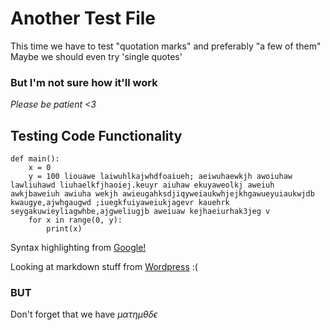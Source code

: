 # Another Test File

This time we have to test "quotation marks" and preferably "a few of them"
Maybe we should even try 'single quotes'

### But I'm not sure how it'll work

*Please be patient <3*

## Testing Code Functionality
```
def main():
    x = 0
    y = 100 liouawe laiwuhlkajwhdfoaiueh; aeiwuhaewkjh awoiuhaw lawliuhawd liuhaelkfjhaoiej.keuyr aiuhaw ekuyaweolkj aweiuh awkjbaweiuh awiuha wekjh awieugahksdjiqyweiaukwhjejkhgawueyuiaukwjdb kwaugye,ajwhgaugwd ;iuegkfuiyaweiukjagevr kauehrk seygakuwieyliagwhbe,ajgweliugjb aweiuaw kejhaeiurhak3jeg v
    for x in range(0, y):
        print(x)
```

Syntax highlighting from [Google!](https://github.com/google/code-prettify)

Looking at markdown stuff from [Wordpress](https://en.support.wordpress.com/markdown-quick-reference/)  :(

### BUT

Don't forget that we have $\mu\alpha \tau \eta \mu\theta\delta\epsilon$